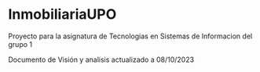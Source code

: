 # InmobiliariaUPO
Proyecto para la asignatura de Tecnologias en Sistemas de Informacion del grupo 1

Documento de Visión y analisis actualizado a 08/10/2023
